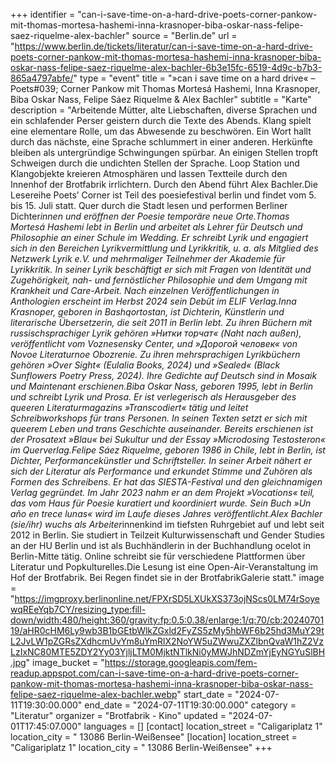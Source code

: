+++
identifier = "can-i-save-time-on-a-hard-drive-poets-corner-pankow-mit-thomas-mortesa-hashemi-inna-krasnoper-biba-oskar-nass-felipe-saez-riquelme-alex-bachler"
source = "Berlin.de"
url = "https://www.berlin.de/tickets/literatur/can-i-save-time-on-a-hard-drive-poets-corner-pankow-mit-thomas-mortesa-hashemi-inna-krasnoper-biba-oskar-nass-felipe-saez-riquelme-alex-bachler-6b3e15fc-6519-4d9c-b7b3-865a4797abfe/"
type = "event"
title = "»can i save time on a hard drive« – Poets#039; Corner Pankow mit Thomas Mortesá Hashemi, Inna Krasnoper, Biba Oskar Nass, Felipe Sáez Riquelme & Alex Bachler"
subtitle = "Karte"
description = "Arbeitende Mütter, alte Liebschaften, diverse Sprachen und ein schlafender Perser geistern durch die Texte des Abends. Klang spielt eine elementare Rolle, um das Abwesende zu beschwören. Ein Wort hallt durch das nächste, eine Sprache schlummert in einer anderen. Herkünfte bleiben als untergründige Schwingungen spürbar. An einigen Stellen tropft Schweigen durch die undichten Stellen der Sprache. Loop Station und Klangobjekte kreieren Atmosphären und lassen Textteile durch den Innenhof der Brotfabrik irrlichtern. Durch den Abend führt Alex Bachler.Die Lesereihe Poets’ Corner ist Teil des poesiefestival berlin und findet vom 5. bis 15. Juli statt. Quer durch die Stadt lesen und performen Berliner Dichter*innen und eröffnen der Poesie temporäre neue Orte.Thomas Mortesá Hashemi lebt in Berlin und arbeitet als Lehrer für Deutsch und Philosophie an einer Schule im Wedding. Er schreibt Lyrik und engagiert sich in den Bereichen Lyrikvermittlung und Lyrikkritik, u. a. als Mitglied des Netzwerk Lyrik e.V. und mehrmaliger Teilnehmer der Akademie für Lyrikkritik. In seiner Lyrik beschäftigt er sich mit Fragen von Identität und Zugehörigkeit, nah- und fernöstlicher Philosophie und dem Umgang mit Krankheit und Care-Arbeit. Nach einzelnen Veröffentlichungen in Anthologien erscheint im Herbst 2024 sein Debüt im ELIF Verlag.Inna Krasnoper, geboren in Bashqortostan, ist Dichterin, Künstlerin und literarische Übersetzerin, die seit 2011 in Berlin lebt. Zu ihren Büchern mit russischsprachiger Lyrik gehören »Нитки торчат« (Naht nach außen), veröffentlicht vom Voznesensky Center, und »Дорогой человек« von Novoe Literaturnoe Obozrenie. Zu ihren mehrsprachigen Lyrikbüchern gehören »Over Sight« (Eulalia Books, 2024) und »Sealed« (Black Sunflowers Poetry Press, 2024). Ihre Gedichte auf Deutsch sind in Mosaik und Maintenant erschienen.Biba Oskar Nass, geboren 1995, lebt in Berlin und schreibt Lyrik und Prosa. Er ist verlegerisch als Herausgeber des queeren Literaturmagazins »Transcodiert« tätig und leitet Schreibworkshops für trans Personen. In seinen Texten setzt er sich mit queerem Leben und trans Geschichte auseinander. Bereits erschienen ist der Prosatext »Blau« bei Sukultur und der Essay »Microdosing Testosteron« im Querverlag.Felipe Sáez Riquelme, geboren 1986 in Chile, lebt in Berlin, ist Dichter, Performancekünstler und Schriftsteller. In seiner Arbeit nähert er sich der Literatur als Performance und erkundet Stimme und Zuhören als Formen des Schreibens. Er hat das SIESTA-Festival und den gleichnamigen Verlag gegründet. Im Jahr 2023 nahm er an dem Projekt »Vocations« teil, das vom Haus für Poesie kuratiert und koordiniert wurde. Sein Buch »Un año en trece lunas« wird im Laufe dieses Jahres veröffentlicht.Alex Bachler (sie/ihr) wuchs als Arbeiter*innenkind im tiefsten Ruhrgebiet auf und lebt seit 2012 in Berlin. Sie studiert in Teilzeit Kulturwissenschaft und Gender Studies an der HU Berlin und ist als Buchhändlerin in der Buchhandlung ocelot in Berlin-Mitte tätig. Online schreibt sie für verschiedene Plattformen über Literatur und Popkulturelles.Die Lesung ist eine Open-Air-Veranstaltung im Hof der Brotfabrik. Bei Regen findet sie in der BrotfabrikGalerie statt."
image = "https://imgproxy.berlinonline.net/FPXrSD5LXUkXS373ojNScs0LM74rSoyewqREeYqb7CY/resizing_type:fill-down/width:480/height:360/gravity:fp:0.5:0.38/enlarge:1/q:70/cb:2024070119/aHR0cHM6Ly9wb3B1bGEtbWlkZGxld2FyZS5zMy5hbWF6b25hd3MuY29tL2JvLW1pZGRsZXdhcmUvYm8uYmRlX2NoYW5uZWwuZXZlbnQvaW1hZ2VzLzIxNC80MTE5ZDY2Yy03YjljLTM0MjktNTlkNi0yMWJhNDZmYjEyNGYuSlBH.jpg"
image_bucket = "https://storage.googleapis.com/fem-readup.appspot.com/can-i-save-time-on-a-hard-drive-poets-corner-pankow-mit-thomas-mortesa-hashemi-inna-krasnoper-biba-oskar-nass-felipe-saez-riquelme-alex-bachler.webp"
start_date = "2024-07-11T19:30:00.000"
end_date = "2024-07-11T19:30:00.000"
category = "Literatur"
organizer = "Brotfabrik - Kino"
updated = "2024-07-01T17:45:07.000"
languages = []
[contact]
location_street = "Caligariplatz 1"
location_city = " 13086 Berlin-Weißensee"
[location]
location_street = "Caligariplatz 1"
location_city = " 13086 Berlin-Weißensee"
+++
